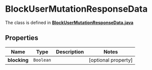 

# BlockUserMutationResponseData

The class is defined in **[BlockUserMutationResponseData.java](../../src/main/java/example/micronaut/model/BlockUserMutationResponseData.java)**

## Properties

Name | Type | Description | Notes
------------ | ------------- | ------------- | -------------
**blocking** | `Boolean` |  |  [optional property]



